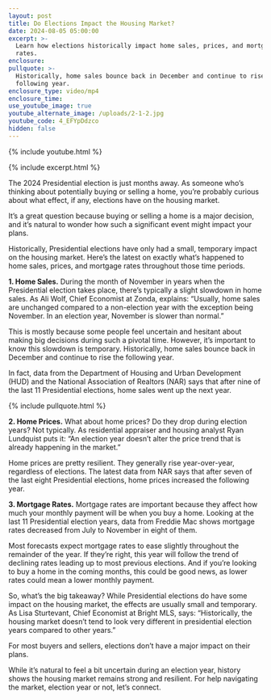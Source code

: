 ```yaml
---
layout: post
title: Do Elections Impact the Housing Market?
date: 2024-08-05 05:00:00
excerpt: >-
  Learn how elections historically impact home sales, prices, and mortgage
  rates.
enclosure:
pullquote: >-
  Historically, home sales bounce back in December and continue to rise the
  following year.
enclosure_type: video/mp4
enclosure_time:
use_youtube_image: true
youtube_alternate_image: /uploads/2-1-2.jpg
youtube_code: 4_EFYpDdzco
hidden: false
---
```

{% include youtube.html %}

{% include excerpt.html %}

The 2024 Presidential election is just months away. As someone who’s thinking about potentially buying or selling a home, you’re probably curious about what effect, if any, elections have on the housing market.

It’s a great question because buying or selling a home is a major decision, and it’s natural to wonder how such a significant event might impact your plans.

Historically, Presidential elections have only had a small, temporary impact on the housing market. Here’s the latest on exactly what’s happened to home sales, prices, and mortgage rates throughout those time periods.

**1\. Home Sales.** During the month of November in years when the Presidential election takes place, there’s typically a slight slowdown in home sales. As Ali Wolf, Chief Economist at Zonda, explains: “Usually, home sales are unchanged compared to a non-election year with the exception being November. In an election year, November is slower than normal.”

This is mostly because some people feel uncertain and hesitant about making big decisions during such a pivotal time. However, it’s important to know this slowdown is temporary. Historically, home sales bounce back in December and continue to rise the following year.

In fact, data from the Department of Housing and Urban Development (HUD) and the National Association of Realtors (NAR) says that after nine of the last 11 Presidential elections, home sales went up the next year.

{% include pullquote.html %}

**2\. Home Prices.** What about home prices? Do they drop during election years? Not typically. As residential appraiser and housing analyst Ryan Lundquist puts it: “An election year doesn’t alter the price trend that is already happening in the market.”

Home prices are pretty resilient. They generally rise year-over-year, regardless of elections. The latest data from NAR says that after seven of the last eight Presidential elections, home prices increased the following year.

**3\. Mortgage Rates.** Mortgage rates are important because they affect how much your monthly payment will be when you buy a home. Looking at the last 11 Presidential election years, data from Freddie Mac shows mortgage rates decreased from July to November in eight of them.

Most forecasts expect mortgage rates to ease slightly throughout the remainder of the year. If they’re right, this year will follow the trend of declining rates leading up to most previous elections. And if you’re looking to buy a home in the coming months, this could be good news, as lower rates could mean a lower monthly payment.

So, what’s the big takeaway? While Presidential elections do have some impact on the housing market, the effects are usually small and temporary. As Lisa Sturtevant, Chief Economist at Bright MLS, says: “Historically, the housing market doesn’t tend to look very different in presidential election years compared to other years.”

For most buyers and sellers, elections don’t have a major impact on their plans.

While it’s natural to feel a bit uncertain during an election year, history shows the housing market remains strong and resilient. For help navigating the market, election year or not, let’s connect.